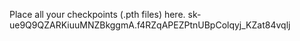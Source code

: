 Place all your checkpoints (.pth files) here. 
sk-ue9Q9QZARKiuuMNZBkggmA.f4RZqAPEZPtnUBpColqyj_KZat84vqlj